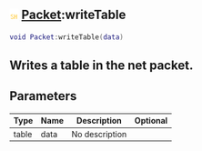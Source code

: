 ## ![shared](.gitbook/assets/shared.png) [Packet](./home/Packet):writeTable

```lua
void Packet:writeTable(data)
```

Writes a table in the net packet.
------
## Parameters

| Type   | Name | Description | Optional |
| ------ | ---- | ----------- | -------: |
| table | data | No description |  |

